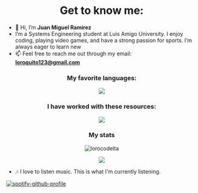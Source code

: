 <h1 align="center">Get to know me:</h1>

- 👋 Hi, I’m <b>Juan Miguel Ramirez</b>
- I’m a Systems Engineering student at Luis Amigo University. I enjoy coding, playing video games, and have a strong passion for sports. I’m always eager to learn new
- 📫 Feel free to reach me out through my email: **loroquito123@gmail.com**

<h3 align="center">My favorite languages:</h3>
<p align="center">
  <a href="https://skillicons.dev">
    <img src="https://skillicons.dev/icons?i=python" />
  </a>
</p>

<h3 align="center">I have worked with these resources:</h3>
<p align="center">
  <a href="https://skillicons.dev">
    <img src="https://skillicons.dev/icons?i=" />
  </a>
</p>

<h3 align="center">My stats</h3>
<p align="center">
  <img align="center" src="https://github-readme-stats.vercel.app/api?username=lorocodelta&show_icons=true&locale=en&theme=transparent" alt="lorocodelta" />
</p>

<p align="center">
  <img align="center" src="https://github-readme-stats.anuraghazra1.vercel.app/api/top-langs/?username=lorocodelta&theme=dark&hide_border=false&no-bg=true&no-frame=true&langs_count=10"/>
</p>

- 🎶 I love to listen music. This is what I'm currently listening.

[![spotify-github-profile](https://spotify-github-profile.kittinanx.com/api/view?uid=monoleche123&cover_image=true&theme=novatorem&show_offline=false&background_color=121212&interchange=false&bar_color=53b14f&bar_color_cover=true)](https://github.com/kittinan/spotify-github-profile)
